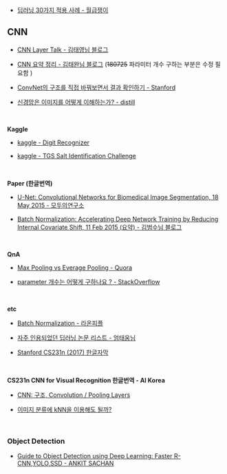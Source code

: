 
- [딥러닝 30가지 적용 사례 - 월급쟁이](https://brunch.co.kr/@itschloe1/23)

## CNN

- [CNN Layer Talk - 김태영님 블로그](https://tykimos.github.io/2017/01/27/CNN_Layer_Talk/)

- [CNN 요약 정리 - 김태완님 블로그](http://taewan.kim/post/cnn/) (~~180725~~ 파라미터 개수 구하는 부분은 수정 필요함 )

- [ConvNet의 구조를 직접 바꿔보면서 결과 확인하기 - Stanford](https://cs.stanford.edu/people/karpathy/convnetjs/demo/cifar10.html)

- [신경망은 이미지를 어떻게 이해하는가? - distill](https://distill.pub/2017/feature-visualization/)

&nbsp;

**Kaggle**
- [kaggle - Digit Recognizer](./kaggle/Digit%20Recognizer/README.md)

- [kaggle - TGS Salt Identification Challenge](./kaggle/TGS%20Salt%20Identification%20Challenge/README.md)

&nbsp;

**Paper (한글번역)**

- [U-Net: Convolutional Networks for Biomedical
Image Segmentation, 18 May 2015 - 모두의연구소](https://modulabs-biomedical.github.io/U_Net)

- [Batch Normalization: Accelerating Deep Network Training by Reducing Internal Covariate Shift, 11 Feb 2015 (요약) - 김범수님 블로그](https://shuuki4.wordpress.com/2016/01/13/batch-normalization-%EC%84%A4%EB%AA%85-%EB%B0%8F-%EA%B5%AC%ED%98%84/)

&nbsp;

**QnA**

- [Max Pooling vs Everage Pooling  - Quora](https://www.quora.com/What-is-the-benefit-of-using-average-pooling-rather-than-max-pooling)

- [parameter 개수는 어떻게 구하나요 ? - StackOverflow](https://stackoverflow.com/questions/28232235/how-to-calculate-the-number-of-parameters-of-convolutional-neural-networks)

&nbsp;

**etc**

- [Batch Normalization - 라온피플](http://blog.naver.com/PostView.nhn?blogId=laonple&logNo=220808903260&categoryNo=22&parentCategoryNo=0&viewDate=&currentPage=1&postListTopCurrentPage=1&from=postView)

- [자주 인용되었던 딥러닝 논문 리스트 - 엄태웅님](https://github.com/terryum/awesome-deep-learning-papers)

- [Stanford CS231n (2017) 한글자막](https://github.com/insurgent92/CS231N_17_KOR_SUB)

&nbsp;

**CS231n CNN for Visual Recognition 한글번역 - AI Korea**

- [CNN: 구조, Convolution / Pooling Layers](http://aikorea.org/cs231n/convolutional-networks/)

- [이미지 분류에 kNN을 이용해도 될까?](http://aikorea.org/cs231n/classification/)

&nbsp;
&nbsp;

### Object Detection

- [Guide to Object Detection using Deep Learning: Faster R-CNN,YOLO,SSD - ANKIT SACHAN](http://cv-tricks.com/object-detection/faster-r-cnn-yolo-ssd/)
